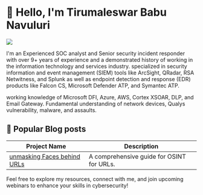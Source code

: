# 👋 Hello, I'm Tirumaleswar Babu Navuluri
<a href="https://in.linkedin.com/in/thirunavuluri"><img src="https://img.shields.io/badge/-LinkedIn-0072b1?&style=for-the-badge&logo=linkedin&logoColor=white" /></a>


I'm an Experienced SOC analyst and Senior security incident responder with over 9+ years of experience and a demonstrated history of working in the information technology and services industry. specialized in security information and event management (SIEM) tools like ArcSight, QRadar, RSA Netwitness, and Splunk as well as endpoint detection and response (EDR) products like Falcon CS, Microsoft Defender ATP, and Symantec ATP.

working knowledge of Microsoft DFI, Azure, AWS, Cortex XSOAR, DLP, and Email Gateway. Fundamental understanding of network devices, Qualys vulnerability, malware, and assaults.

## 🚀 Popular Blog posts 

| Project Name                                         | Description                                                   |
|------------------------------------------------------|---------------------------------------------------------------|
| [unmasking Faces behind URLs](https://cmdandconquer.substack.com/p/unmasking-the-faces-behind-the-urls)                 | A comprehensive guide for OSINT for URLs.      |

Feel free to explore my resources, connect with me, and join upcoming webinars to enhance your skills in cybersecurity!
